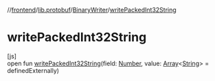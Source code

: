//[frontend](../../../index.md)/[lib.protobuf](../index.md)/[BinaryWriter](index.md)/[writePackedInt32String](write-packed-int32-string.md)

# writePackedInt32String

[js]\
open fun [writePackedInt32String](write-packed-int32-string.md)(field: [Number](https://kotlinlang.org/api/latest/jvm/stdlib/kotlin/-number/index.html), value: [Array](https://kotlinlang.org/api/latest/jvm/stdlib/kotlin/-array/index.html)&lt;[String](https://kotlinlang.org/api/latest/jvm/stdlib/kotlin/-string/index.html)&gt; = definedExternally)
